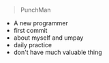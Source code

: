> PunchMan

- A new programmer
- first commit
- about myself and umpay
- daily practice
- don't have much valuable thing
 